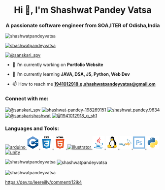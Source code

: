 <h1 align="center">Hi 👋, I'm Shashwat Pandey Vatsa</h1>
<h3 align="center">A passionate software engineer from SOA,ITER of Odisha,India</h3>

<p align="left"> <img src="https://komarev.com/ghpvc/?username=shashwatpandeyvatsa&label=Profile%20views&color=0e75b6&style=flat" alt="shashwatpandeyvatsa" /> </p>

<p align="left"> <a href="https://github.com/ryo-ma/github-profile-trophy"><img src="https://github-profile-trophy.vercel.app/?username=shashwatpandeyvatsa" alt="shashwatpandeyvatsa" /></a> </p>

<p align="left"> <a href="https://twitter.com/@sanskari_spv" target="blank"><img src="https://img.shields.io/twitter/follow/@sanskari_spv?logo=twitter&style=for-the-badge" alt="@sanskari_spv" /></a> </p>

- 🔭 I’m currently working on **Portfolio Website**

- 🌱 I’m currently learning **JAVA, DSA, JS, Python, Web Dev**

- 📫 How to reach me **1941012918.q.shashwatpandeyvatsa@gmail.om**

<h3 align="left">Connect with me:</h3>
<p align="left">
<a href="https://twitter.com/@sanskari_spv" target="blank"><img align="center" src="https://raw.githubusercontent.com/rahuldkjain/github-profile-readme-generator/master/src/images/icons/Social/twitter.svg" alt="@sanskari_spv" height="30" width="40" /></a>
<a href="https://linkedin.com/in/shashwat-pandey-198269151" target="blank"><img align="center" src="https://raw.githubusercontent.com/rahuldkjain/github-profile-readme-generator/master/src/images/icons/Social/linked-in-alt.svg" alt="shashwat-pandey-198269151" height="30" width="40" /></a>
<a href="https://fb.com/shashwat.pandey.9634" target="blank"><img align="center" src="https://raw.githubusercontent.com/rahuldkjain/github-profile-readme-generator/master/src/images/icons/Social/facebook.svg" alt="shashwat.pandey.9634" height="30" width="40" /></a>
<a href="https://instagram.com/@sanskarishashwat" target="blank"><img align="center" src="https://raw.githubusercontent.com/rahuldkjain/github-profile-readme-generator/master/src/images/icons/Social/instagram.svg" alt="@sanskarishashwat" height="30" width="40" /></a>
<a href="https://www.hackerrank.com/@1941012918_q_sh1" target="blank"><img align="center" src="https://raw.githubusercontent.com/rahuldkjain/github-profile-readme-generator/master/src/images/icons/Social/hackerrank.svg" alt="@1941012918_q_sh1" height="30" width="40" /></a>
</p>

<h3 align="left">Languages and Tools:</h3>
<p align="left"> <a href="https://www.arduino.cc/" target="_blank" rel="noreferrer"> <img src="https://cdn.worldvectorlogo.com/logos/arduino-1.svg" alt="arduino" width="40" height="40"/> </a> <a href="https://www.w3schools.com/cpp/" target="_blank" rel="noreferrer"> <img src="https://raw.githubusercontent.com/devicons/devicon/master/icons/cplusplus/cplusplus-original.svg" alt="cplusplus" width="40" height="40"/> </a> <a href="https://www.w3schools.com/css/" target="_blank" rel="noreferrer"> <img src="https://raw.githubusercontent.com/devicons/devicon/master/icons/css3/css3-original-wordmark.svg" alt="css3" width="40" height="40"/> </a> <a href="https://www.w3.org/html/" target="_blank" rel="noreferrer"> <img src="https://raw.githubusercontent.com/devicons/devicon/master/icons/html5/html5-original-wordmark.svg" alt="html5" width="40" height="40"/> </a> <a href="https://www.adobe.com/in/products/illustrator.html" target="_blank" rel="noreferrer"> <img src="https://www.vectorlogo.zone/logos/adobe_illustrator/adobe_illustrator-icon.svg" alt="illustrator" width="40" height="40"/> </a> <a href="https://www.java.com" target="_blank" rel="noreferrer"> <img src="https://raw.githubusercontent.com/devicons/devicon/master/icons/java/java-original.svg" alt="java" width="40" height="40"/> </a> <a href="https://www.linux.org/" target="_blank" rel="noreferrer"> <img src="https://raw.githubusercontent.com/devicons/devicon/master/icons/linux/linux-original.svg" alt="linux" width="40" height="40"/> </a> <a href="https://www.mysql.com/" target="_blank" rel="noreferrer"> <img src="https://raw.githubusercontent.com/devicons/devicon/master/icons/mysql/mysql-original-wordmark.svg" alt="mysql" width="40" height="40"/> </a> <a href="https://www.photoshop.com/en" target="_blank" rel="noreferrer"> <img src="https://raw.githubusercontent.com/devicons/devicon/master/icons/photoshop/photoshop-line.svg" alt="photoshop" width="40" height="40"/> </a> <a href="https://www.python.org" target="_blank" rel="noreferrer"> <img src="https://raw.githubusercontent.com/devicons/devicon/master/icons/python/python-original.svg" alt="python" width="40" height="40"/> </a> <a href="https://unity.com/" target="_blank" rel="noreferrer"> <img src="https://www.vectorlogo.zone/logos/unity3d/unity3d-icon.svg" alt="unity" width="40" height="40"/> </a> </p>

<p><img align="left" src="https://github-readme-stats.vercel.app/api/top-langs?username=shashwatpandeyvatsa&show_icons=true&locale=en&layout=compact" alt="shashwatpandeyvatsa" /></p>

<p>&nbsp;<img align="center" src="https://github-readme-stats.vercel.app/api?username=shashwatpandeyvatsa&show_icons=true&locale=en" alt="shashwatpandeyvatsa" /></p>

<p><img align="center" src="https://github-readme-streak-stats.herokuapp.com/?user=shashwatpandeyvatsa&" alt="shashwatpandeyvatsa" /></p>

<!---
shashwatpandeyvatsa/shashwatpandeyvatsa is a ✨ special ✨ repository because its `README.md` (this file) appears on your GitHub profile.
You can click the Preview link to take a look at your changes.
--->


https://dev.to/leereilly/comment/12jk4
